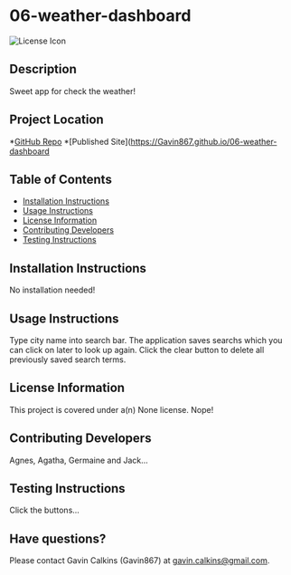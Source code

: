 # 06-weather-dashboard
  
![License Icon](https://img.shields.io/badge/license-None-informational.svg)

## Description

Sweet app for check the weather!

## Project Location

*[GitHub Repo](https://github.com/Gavin867/06-weather-dashboard)
*[Published Site](https://Gavin867.github.io/06-weather-dashboard  

## Table of Contents

- [Installation Instructions](#installation-instructions)
- [Usage Instructions](#usage-instructions)
- [License Information](#license-information)
- [Contributing Developers](#contributing-developers)
- [Testing Instructions](#testing-instructions)

## Installation Instructions

No installation needed!

## Usage Instructions

Type city name into search bar. The application saves searchs which you can click on later to look up again. Click the clear button to delete all previously saved search terms.

## License Information

This project is covered under a(n) None license. Nope!

## Contributing Developers

Agnes, Agatha, Germaine and Jack...

## Testing Instructions

Click the buttons...

## Have questions?

Please contact Gavin Calkins (Gavin867) at gavin.calkins@gmail.com.

